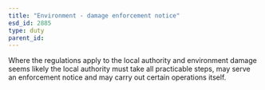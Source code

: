 ```yaml
---
title: "Environment - damage enforcement notice"
esd_id: 2885
type: duty
parent_id:  
---
```


Where the regulations apply to the local authority and environment damage seems likely the local authority must take all practicable steps, may serve an enforcement notice and may carry out certain operations itself.

